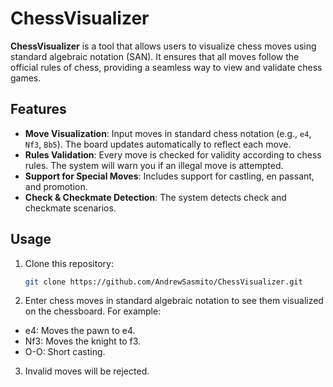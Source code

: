 # ChessVisualizer

**ChessVisualizer** is a tool that allows users to visualize chess moves using standard algebraic notation (SAN). It ensures that all moves follow the official rules of chess, providing a seamless way to view and validate chess games.

## Features
- **Move Visualization**: Input moves in standard chess notation (e.g., `e4`, `Nf3`, `Bb5`). The board updates automatically to reflect each move.
- **Rules Validation**: Every move is checked for validity according to chess rules. The system will warn you if an illegal move is attempted.
- **Support for Special Moves**: Includes support for castling, en passant, and promotion.
- **Check & Checkmate Detection**: The system detects check and checkmate scenarios.

## Usage
1. Clone this repository:
   ```bash
   git clone https://github.com/AndrewSasmito/ChessVisualizer.git
    ```

2. Enter chess moves in standard algebraic notation to see them visualized on the chessboard. For example:
- e4: Moves the pawn to e4.
- Nf3: Moves the knight to f3.
- O-O: Short casting.

3. Invalid moves will be rejected.
